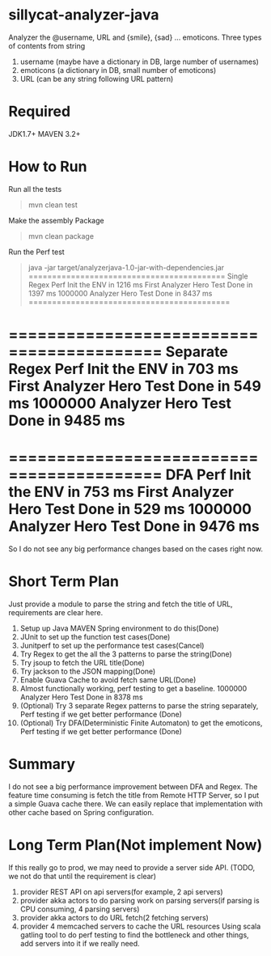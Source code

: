 sillycat-analyzer-java
======================

Analyzer the @username, URL and {smile}, {sad} ... emoticons.
Three types of contents from string
1. username  (maybe have a dictionary in DB, large number of usernames)
2. emoticons (a dictionary in DB, small number of emoticons)
3. URL       (can be any string following URL pattern)

Required
======================
JDK1.7+
MAVEN 3.2+

How to Run
======================
Run all the tests
>mvn clean test

Make the assembly Package
>mvn clean package

Run the Perf test
>java -jar target/analyzerjava-1.0-jar-with-dependencies.jar
==========================================
Single Regex Perf
Init the ENV in 1216 ms
First Analyzer Hero Test Done in 1397 ms
1000000 Analyzer Hero Test Done in 8437 ms
===========================================

==========================================
Separate Regex Perf
Init the ENV in 703 ms
First Analyzer Hero Test Done in 549 ms
1000000 Analyzer Hero Test Done in 9485 ms
===========================================

==========================================
DFA Perf
Init the ENV in 753 ms
First Analyzer Hero Test Done in 529 ms
1000000 Analyzer Hero Test Done in 9476 ms
===========================================

So I do not see any big performance changes based on the cases right now.

Short Term Plan
======================

Just provide a module to parse the string and fetch the title of URL, requirements are clear here.
1. Setup up Java MAVEN Spring environment to do this(Done)
2. JUnit to set up the function test cases(Done)
3. Junitperf to set up the performance test cases(Cancel)
4. Try Regex to get the all the 3 patterns to parse the string(Done)
5. Try jsoup to fetch the URL title(Done)
6. Try jackson to the JSON mapping(Done)
7. Enable Guava Cache to avoid fetch same URL(Done)
8. Almost functionally working, perf testing to get a baseline.
   1000000 Analyzer Hero Test Done in 8378 ms
9. (Optional) Try 3 separate Regex patterns to parse the string separately, Perf testing if we get better performance (Done)
10. (Optional) Try DFA(Deterministic Finite Automaton) to get the emoticons, Perf testing if we get better performance (Done)

Summary
======================
I do not see a big performance improvement between DFA and Regex. The feature time consuming is fetch the title from Remote HTTP Server, so I put a simple Guava cache there.
We can easily replace that implementation with other cache based on Spring configuration.


Long Term Plan(Not implement Now)
======================

If this really go to prod, we may need to provide a server side API. (TODO, we not do that until the requirement is clear)
1. provider REST API on api servers(for example, 2 api servers)
2. provider akka actors to do parsing work on parsing servers(if parsing is CPU consuming, 4 parsing servers)
3. provider akka actors to do URL fetch(2 fetching servers)
4. provider 4 memcached servers to cache the URL resources
Using scala gatling tool to do perf testing to find the bottleneck and other things, add servers into it if we really need.

